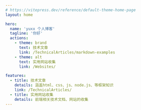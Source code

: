 ```yaml
---
# https://vitepress.dev/reference/default-theme-home-page
layout: home

hero:
  name: 'yuxx 个人博客'
  tagline: '你好'
  actions:
    - theme: brand
      text: 技术文章
      link: /TechnicalArticles/markdown-examples
    - theme: alt
      text: 实用网站收集
      link: /Websites/

features:
  - title: 技术文章
    details: 涵盖html、css、js、node.js、等框架知识
    link: /TechnicalArticles/
  - title: 实用网站收集
    details: 前端相关技术文档、网站的收集
---
```

